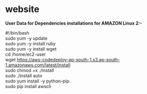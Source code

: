 # website

<b>User Data for Dependencies installations for AMAZON Linux 2:-</b>

#!/bin/bash<br />
sudo yum -y update<br />
sudo yum -y install ruby<br />
sudo yum -y install wget<br />
cd /home/ec2-user<br />
wget https://aws-codedeploy-ap-south-1.s3.ap-south-1.amazonaws.com/latest/install<br />
sudo chmod +x ./install<br />
sudo ./install auto<br />
sudo yum install -y python-pip<br />
sudo pip install awscli<br />
